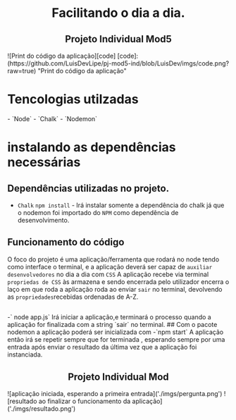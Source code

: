 <h1 align="center">Facilitando o dia a dia.</h1>
<h2 align="center">Projeto Individual Mod5</h2>
![Print do código da aplicação][code]
[code]: (https://github.com/LuisDevLipe/pj-mod5-ind/blob/LuisDev/imgs/code.png?raw=true) "Print do código da aplicação"

<h1 align="left">Tencologias utilzadas</h1>
- `Node`
- `Chalk`
- `Nodemon`

<h1 align="left">instalando as dependências necessárias</h1>

## Dependências utilizadas no projeto.

- `Chalk`
` npm install ` -
Irá instalar somente a dependência do chalk já que o nodemon foi importado do `NPM` como dependência de desenvolvimento.
## Funcionamento do código
O foco do projeto é uma aplicação/ferramenta que rodará no node tendo como interface o terminal, e a aplicação deverá ser capaz de `auxiliar desenvolvedores` no dia a dia com `CSS`
A aplicação recebe via terminal `propriedas de CSS` às armazena e sendo encerrada pelo utilizador encerra o laço em que roda a aplicação roda ao enviar `sair` no terminal, devolvendo as `propriedades`recebidas ordenadas de A-Z.
<h2 align="center"></h2>
-` node app.js`
Irá iniciar a aplicação,e terminará o processo quando a aplicação for finalizada com a string `sair` no terminal.
## Com o pacote nodemon a aplicação poderá ser inicializada com 
-`npm start`
A aplicação então irá se repetir sempre que for terminada , esperando sempre por uma entrada após enviar o resultado da última vez que a aplicação foi instanciada.

<h2 align="center">Projeto Individual Mod</h2>
![aplicação iniciada, esperando a primeira entrada]('./imgs/pergunta.png')
![resultado ao finalizar o funcionamento da aplicação]('./imgs/resultado.png')
